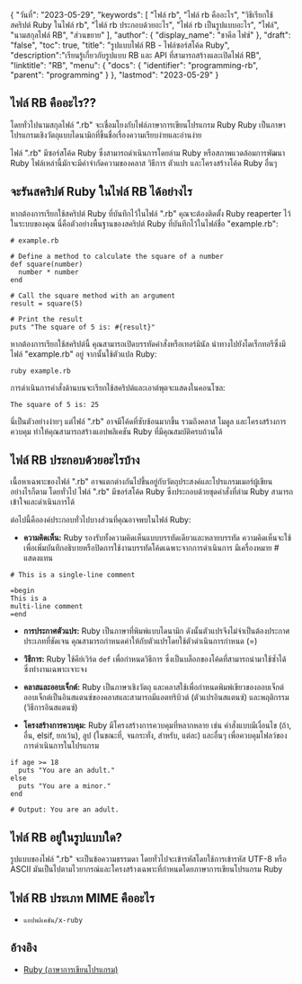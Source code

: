 {
"วันที่": "2023-05-29",
  "keywords": [
"ไฟล์ rb",
"ไฟล์ rb คืออะไร",
"วิธีเรียกใช้สคริปต์ Ruby ในไฟล์ rb",
"ไฟล์ rb ประกอบด้วยอะไร",
"ไฟล์ rb เป็นรูปแบบอะไร",
"ไฟล์",
"นามสกุลไฟล์ RB",
"ส่วนขยาย"
],
  "author": {
"display_name": "ชาคีล ไฟซ์"
},
"draft": "false",
"toc": true,
"title": "รูปแบบไฟล์ RB - ไฟล์ซอร์สโค้ด Ruby",
  "description":"เรียนรู้เกี่ยวกับรูปแบบ RB และ API ที่สามารถสร้างและเปิดไฟล์ RB",
  "linktitle": "RB",
  "menu": {
    "docs": {
      "identifier": "programming-rb",
      "parent": "programming"
}
},
"lastmod": "2023-05-29"
}

## ไฟล์ RB คืออะไร??

โดยทั่วไปนามสกุลไฟล์ ".rb" จะเชื่อมโยงกับไฟล์ภาษาการเขียนโปรแกรม Ruby Ruby เป็นภาษาโปรแกรมเชิงวัตถุแบบไดนามิกที่ขึ้นชื่อเรื่องความเรียบง่ายและอ่านง่าย

ไฟล์ ".rb" มีซอร์สโค้ด Ruby ซึ่งสามารถดำเนินการโดยล่าม Ruby หรือสภาพแวดล้อมการพัฒนา Ruby ไฟล์เหล่านี้มักจะมีคำจำกัดความของคลาส วิธีการ ตัวแปร และโครงสร้างโค้ด Ruby อื่นๆ

## จะรันสคริปต์ Ruby ในไฟล์ RB ได้อย่างไร

หากต้องการเรียกใช้สคริปต์ Ruby ที่บันทึกไว้ในไฟล์ ".rb" คุณจะต้องติดตั้ง Ruby reaperter ไว้ในระบบของคุณ นี่คือตัวอย่างพื้นฐานของสคริปต์ Ruby ที่บันทึกไว้ในไฟล์ชื่อ "example.rb":

```
# example.rb

# Define a method to calculate the square of a number
def square(number)
  number * number
end

# Call the square method with an argument
result = square(5)

# Print the result
puts "The square of 5 is: #{result}"
```

หากต้องการเรียกใช้สคริปต์นี้ คุณสามารถเปิดบรรทัดคำสั่งหรือเทอร์มินัล นำทางไปยังไดเร็กทอรีซึ่งมีไฟล์ "example.rb" อยู่ จากนั้นใช้ตัวแปล Ruby:

```
ruby example.rb
```

การดำเนินการคำสั่งด้านบนจะเรียกใช้สคริปต์และเอาต์พุตจะแสดงในคอนโซล:

```
The square of 5 is: 25
```

นี่เป็นตัวอย่างง่ายๆ แต่ไฟล์ ".rb" อาจมีโค้ดที่ซับซ้อนมากขึ้น รวมถึงคลาส โมดูล และโครงสร้างการควบคุม ทำให้คุณสามารถสร้างแอปพลิเคชัน Ruby ที่มีคุณสมบัติครบถ้วนได้

## ไฟล์ RB ประกอบด้วยอะไรบ้าง

เนื้อหาเฉพาะของไฟล์ ".rb" อาจแตกต่างกันไปขึ้นอยู่กับวัตถุประสงค์และโปรแกรมเมอร์ผู้เขียน อย่างไรก็ตาม โดยทั่วไป ไฟล์ ".rb" มีซอร์สโค้ด Ruby ซึ่งประกอบด้วยชุดคำสั่งที่ล่าม Ruby สามารถเข้าใจและดำเนินการได้

ต่อไปนี้คือองค์ประกอบทั่วไปบางส่วนที่คุณอาจพบในไฟล์ Ruby:

- **ความคิดเห็น:** Ruby รองรับทั้งความคิดเห็นแบบบรรทัดเดียวและหลายบรรทัด ความคิดเห็นจะใช้เพื่อเพิ่มบันทึกอธิบายหรือปิดการใช้งานบรรทัดโค้ดเฉพาะจากการดำเนินการ มีเครื่องหมาย # แสดงแทน

```
# This is a single-line comment

=begin
This is a
multi-line comment
=end
```

- **การประกาศตัวแปร:** Ruby เป็นภาษาที่พิมพ์แบบไดนามิก ดังนั้นตัวแปรจึงไม่จำเป็นต้องประกาศประเภทที่ชัดเจน คุณสามารถกำหนดค่าให้กับตัวแปรโดยใช้ตัวดำเนินการกำหนด (=)

- **วิธีการ:** Ruby ใช้คีย์เวิร์ด `def` เพื่อกำหนดวิธีการ ซึ่งเป็นบล็อกของโค้ดที่สามารถนำมาใช้ซ้ำได้ซึ่งทำงานเฉพาะเจาะจง

- **คลาสและออบเจ็กต์:** Ruby เป็นภาษาเชิงวัตถุ และคลาสใช้เพื่อกำหนดพิมพ์เขียวของออบเจ็กต์ ออบเจ็กต์เป็นอินสแตนซ์ของคลาสและสามารถมีแอตทริบิวต์ (ตัวแปรอินสแตนซ์) และพฤติกรรม (วิธีการอินสแตนซ์)

- **โครงสร้างการควบคุม:** Ruby มีโครงสร้างการควบคุมที่หลากหลาย เช่น คำสั่งแบบมีเงื่อนไข (ถ้า, อื่น, elsif, ยกเว้น), ลูป (ในขณะที่, จนกระทั่ง, สำหรับ, แต่ละ) และอื่นๆ เพื่อควบคุมโฟลว์ของการดำเนินการในโปรแกรม

```
if age >= 18
  puts "You are an adult."
else
  puts "You are a minor."
end

# Output: You are an adult.
```

## ไฟล์ RB อยู่ในรูปแบบใด?

รูปแบบของไฟล์ ".rb" จะเป็นข้อความธรรมดา โดยทั่วไปจะเข้ารหัสโดยใช้การเข้ารหัส UTF-8 หรือ ASCII มันเป็นไปตามไวยากรณ์และโครงสร้างเฉพาะที่กำหนดโดยภาษาการเขียนโปรแกรม Ruby

## ไฟล์ RB ประเภท MIME คืออะไร

- `แอปพลิเคชัน/x-ruby`

## อ้างอิง
* [Ruby (ภาษาการเขียนโปรแกรม)](https://en.wikipedia.org/wiki/Ruby_(programming_language))


